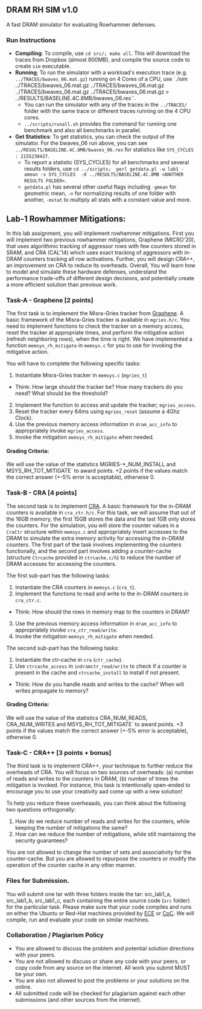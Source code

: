 ## DRAM RH SIM v1.0
A fast DRAM simulator for evaluating Rowhammer defenses.

### Run Instructions
- **Compiling**: To compile, use `cd src/; make all`. This will download the traces from Dropbox (almost 800MB), and compile the source code to create `sim` executable.
- **Running**; To run the simulator with a workload's execution trace (e.g. `../TRACES/bwaves_06.mat.gz`) running on 4 Cores of a CPU, use `./sim ../TRACES/bwaves_06.mat.gz ../TRACES/bwaves_06.mat.gz ../TRACES/bwaves_06.mat.gz ../TRACES/bwaves_06.mat.gz > ../RESULTS/BASELINE.4C.8MB/bwaves_06.res``. 
  - You can run the simulator with any of the traces in the `../TRACES/` folder with the same trace or different traces running on the 4 CPU cores. 
  - `../scripts/runall.sh` provides the command for running one benchmark and also all benchmarks in parallel.
- **Get Statistics**: To get statistics, you can check the output of the simulator. For the bwaves_06 run  above, you can see `../RESULTS/BASELINE.4C.8MB/bwaves_06.res` for statistics like `SYS_CYCLES : 2155238427`. 
  - To report a statistic (SYS_CYCLES) for all benchmarks and several results folders, use `cd ../scripts;  perl getdata.pl -w lab1 -amean -s SYS_CYCLES  -d ../RESULTS/BASELINE.4C.8MB <ANOTHER RESULTS FOLDER>`. 
  - `getdata.pl` has several other useful flags including `-gmean` for geometric mean, `-n` for normalizing results of one folder with another, `-mstat` to multiply all stats with a constant value and more.
  

## Lab-1 Rowhammer Mitigations:
     
In this lab assignment, you will implement rowhammer mitigations. First you will implement two previous rowhammer mitigations, Graphene (MICRO'20), that uses algorithmic tracking of aggressor rows with few counters stored in SRAM, and CRA (CAL'14) which uses exact tracking of aggressors with in-DRAM counters tracking all row activations. Further, you will design CRA++, an improvement on CRA to reduce its overheads. Overall, You will learn how to model and simulate these hardware defenses, understand the performance trade-offs of different design decisions, and potentially create a more efficient solution than previous work.
  

### Task-A - Graphene [2 points]
The first task is to implement the Misra-Gries tracker from [Graphene](https://www.microarch.org/micro53/papers/738300a001.pdf). A basic framework of the Misra-Gries tracker is available in `mgries.h/c`. You need to implement functions to check the tracker on a memory access, reset the tracker at appropriate times, and perform the mitigative action (refresh neighboring rows), when the time is right. We have implemented a function `memsys_rh_mitigate` in `memsys.c` for you to use for invoking the mitigative action.

You will have to complete the following specific tasks: 
1. Instantiate Misra-Gries tracker in `memsys.c` (`mgries_t`) 
- Think: How large should the tracker be? How many trackers do you need? What should be the threshold? 
2. Implement the function to access and update the tracker; `mgries_access`.
3. Reset the tracker every 64ms using `mgries_reset` (assume a 4Ghz Clock).
4. Use the previous memory access information in `dram_acc_info` to appropriately invoke `mgries_access`.
5. Invoke the mitigation `memsys_rh_mitigate` when needed.

#### **Grading Criteria:**  
We will use the value of the statistics MGRIES-*_NUM_INSTALL and MSYS_RH_TOT_MITIGATE` to award points. +2 points if the values match the correct answer (+-5% error is acceptable), otherwise 0.
  

### Task-B - CRA [4 points]
The second task is to implement [CRA](http://memlab.ece.gatech.edu/papers/CAL_2014_1.pdf). A basic framework for the in-DRAM counters is available in `cra_ctr.h/c`. For this task, we will assume that out of the 16GB memory, the first 15GB stores the data and the last 1GB only stores the counters. For the simulation, you will store the counter values in a `CraCtr` structure within `memsys.c` and appropriately insert accesses to the DRAM to simulate the extra memory activity for accessing the in-DRAM counters. The first part of the task involves implementing the counters functionally, and the second part involves adding a counter-cache (structure `Ctrcache` provided in `ctrcache.c/h`) to reduce the number of DRAM accesses for accessing the counters.

The first sub-part has the following tasks:
1. Instantiate the CRA counters in `memsys.c` (`cra_t`).
2. Implement the functions to read and write to the in-DRAM counters in `cra_ctr.c`.
- Think: How should the rows in memory map to the counters in DRAM?
3. Use the previous memory access information in `dram_acc_info` to appropriately invoke `cra_ctr_read/write`.
4. Invoke the mitigation `memsys_rh_mitigate` when needed.

The second sub-part has the following tasks:
1. Instantiate the ctr-cache in `cra` (`ctr_cache`).
2. Use `ctrcache_access` in `indramctr_read/write` to check if a counter is present in the cache and `ctrcache_install` to install if not present. 
- Think: How do you handle reads and writes to the cache? When will writes propagate to memory? 

#### **Grading Criteria:**  
We will use the value of the statistics CRA_NUM_READS, CRA_NUM_WRITES and MSYS_RH_TOT_MITIGATE` to award points. +3 points if the values match the correct answer (+-5% error is acceptable), otherwise 0.
  

### Task-C - CRA++ [3 points + bonus]
The third task is to implement CRA++, your technique to further reduce the overheads of CRA. You will focus on two sources of overheads: (a) number of reads and writes to the counters in DRAM, (b) number of times the mitigation is invoked. For instance, this task is intentionally open-ended to encourage you to use your creativity aad come up with a new solution!  

To help you reduce these overheaads, you can think about the following two questions orthogonally:
1. How do we reduce number of reads and writes for the counters, while keeping the number of mitigations the same?
2. How can we reduce the number of mitigations, while still maintaining the security guarantees?

You are not allowed to change the number of sets and associativity for the counter-cache. But you are allowed to repurpose the counters or modify the operation of the counter cache in any other manner.
  

### Files for Submission.
You will submit one tar with three folders inside the tar: src_lab1_a, src_lab1_b, src_lab1_c, each containing the entire source code (`src` folder) for the particular task. Please make sure that your code compiles and runs on either the Ubuntu or Red-Hat machines provided by [ECE](https://help.ece.gatech.edu/labs/names)  or [CoC](https://support.cc.gatech.edu/facilities/general-access-servers). We will compile, run and evaluate your code on similar machines.
  

### Collaboration / Plagiarism Policy
- You are allowed to discuss the problem and potential solution directions with your peers.
- You are not allowed to discuss or share any code with your peers, or copy code from any source on the internet. All work you submit MUST be your own.
- You are also not allowed to post the problems or your solutions on the online.
- All submitted code will be checked for plagiarism against each other submissions (and other sources from the internet).
